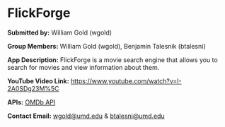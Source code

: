 # FlickForge

**Submitted by:** William Gold (wgold)

**Group Members:** William Gold (wgold), Benjamin Talesnik (btalesni)

**App Description:** FlickForge is a movie search engine that allows you to search for movies and view information about them.

**YouTube Video Link:** https://www.youtube.com/watch?v=I-2A0SDg23M%5C

**APIs:** [OMDb API](https://www.omdbapi.com/)

**Contact Email:** [wgold@umd.edu](mailto:wgold@umd.edu) & [btalesni@umd.edu](btalesni@umd.edu)
